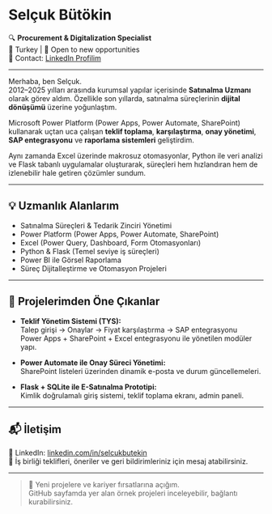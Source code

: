 
# Selçuk Bütökin

🔍 **Procurement & Digitalization Specialist**  
📍 Turkey | 💼 Open to new opportunities  
📧 Contact: [LinkedIn Profilim](https://www.linkedin.com/in/selçuk-butekin-69944b63/)

---

Merhaba, ben Selçuk.  
2012–2025 yılları arasında kurumsal yapılar içerisinde **Satınalma Uzmanı** olarak görev aldım. Özellikle son yıllarda, satınalma süreçlerinin **dijital dönüşümü** üzerine yoğunlaştım.

Microsoft Power Platform (Power Apps, Power Automate, SharePoint) kullanarak uçtan uca çalışan **teklif toplama**, **karşılaştırma**, **onay yönetimi**, **SAP entegrasyonu** ve **raporlama sistemleri** geliştirdim.

Aynı zamanda Excel üzerinde makrosuz otomasyonlar, Python ile veri analizi ve Flask tabanlı uygulamalar oluşturarak, süreçleri hem hızlandıran hem de izlenebilir hale getiren çözümler sundum.

---

## 💡 Uzmanlık Alanlarım

- Satınalma Süreçleri & Tedarik Zinciri Yönetimi  
- Power Platform (Power Apps, Power Automate, SharePoint)  
- Excel (Power Query, Dashboard, Form Otomasyonları)  
- Python & Flask (Temel seviye iş süreçleri)  
- Power BI ile Görsel Raporlama  
- Süreç Dijitalleştirme ve Otomasyon Projeleri

---

## 🚀 Projelerimden Öne Çıkanlar

- **Teklif Yönetim Sistemi (TYS):**  
  Talep girişi → Onaylar → Fiyat karşılaştırma → SAP entegrasyonu  
  Power Apps + SharePoint + Excel entegrasyonu ile yönetilen modüler yapı.

- **Power Automate ile Onay Süreci Yönetimi:**  
  SharePoint listeleri üzerinden dinamik e-posta ve durum güncellemeleri.

- **Flask + SQLite ile E-Satınalma Prototipi:**  
  Kimlik doğrulamalı giriş sistemi, teklif toplama ekranı, admin paneli.

---

## 📬 İletişim

📎 LinkedIn: [linkedin.com/in/selcukbutekin](https://www.linkedin.com/in/selçuk-butekin-69944b63/)  
📝 İş birliği teklifleri, öneriler ve geri bildirimleriniz için mesaj atabilirsiniz.

---

> 💼 Yeni projelere ve kariyer fırsatlarına açığım.  
> GitHub sayfamda yer alan örnek projeleri inceleyebilir, bağlantı kurabilirsiniz.

